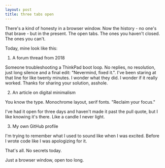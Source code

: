 ```yaml
---
layout: post
title: three tabs open
---
```


There's a kind of honesty in a browser window. Now the history - no one's that brave - but in the present. The open tabs. The ones you haven't closed. The ones you can't.

Today, mine look like this:

1. A forum thread from 2018

Someone troubleshooting a ThinkPad boot loop. No replies, no resolution, just long silence and a final edit: "Nevermind, fixed it.". I've been staring at that line for like twenty minutes. I wonder what they did. I wonder if it really worked. Thanks for sharing your solution, asshole.

2. An article on digital minimalism

You know the type. Monochrome layout, serif fonts. "Reclaim your focus."

I've had it open for three days and haven't made it past the pull quote, but I like knowing it's there. Like a candle I never light.

3. My own GitHub profile

I'm trying to remember what I used to sound like when I was excited. Before I wrote code like I was apologizing for it.

That's all. No secrets today.

Just a browser window, open too long.

